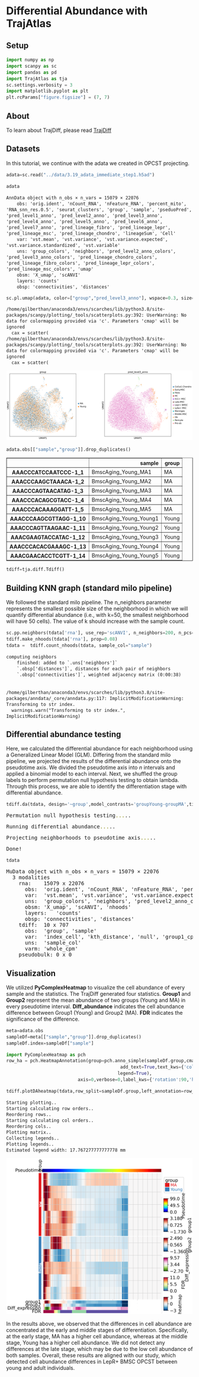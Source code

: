 # Differential Abundance with TrajAtlas

## Setup


```python
import numpy as np
import scanpy as sc
import pandas as pd
import TrajAtlas as tja
sc.settings.verbosity = 3
import matplotlib.pyplot as plt
plt.rcParams["figure.figsize"] = (7, 7)
```
## About

To learn about TrajDiff, please read [TrajDiff](../introduction/TrajDiff.md)

## Datasets

In this tutorial, we continue with the adata we created in OPCST projecting.


```python
adata=sc.read("../data/3.19_adata_immediate_step1.h5ad")
```


```python
adata
```




    AnnData object with n_obs × n_vars = 15079 × 22076
        obs: 'orig.ident', 'nCount_RNA', 'nFeature_RNA', 'percent_mito', 'RNA_snn_res.0.5', 'seurat_clusters', 'group', 'sample', 'pseduoPred', 'pred_level1_anno', 'pred_level2_anno', 'pred_level3_anno', 'pred_level4_anno', 'pred_level5_anno', 'pred_level6_anno', 'pred_level7_anno', 'pred_lineage_fibro', 'pred_lineage_lepr', 'pred_lineage_msc', 'pred_lineage_chondro', 'lineageSum', 'Cell'
        var: 'vst.mean', 'vst.variance', 'vst.variance.expected', 'vst.variance.standardized', 'vst.variable'
        uns: 'group_colors', 'neighbors', 'pred_level2_anno_colors', 'pred_level3_anno_colors', 'pred_lineage_chondro_colors', 'pred_lineage_fibro_colors', 'pred_lineage_lepr_colors', 'pred_lineage_msc_colors', 'umap'
        obsm: 'X_umap', 'scANVI'
        layers: 'counts'
        obsp: 'connectivities', 'distances'




```python
sc.pl.umap(adata, color=["group","pred_level3_anno"], wspace=0.3, size=8)
```

    /home/gilberthan/anaconda3/envs/scarches/lib/python3.8/site-packages/scanpy/plotting/_tools/scatterplots.py:392: UserWarning: No data for colormapping provided via 'c'. Parameters 'cmap' will be ignored
      cax = scatter(
    /home/gilberthan/anaconda3/envs/scarches/lib/python3.8/site-packages/scanpy/plotting/_tools/scatterplots.py:392: UserWarning: No data for colormapping provided via 'c'. Parameters 'cmap' will be ignored
      cax = scatter(



    
![png](image/output_8_1.png)
    



```python
adata.obs[["sample","group"]].drop_duplicates()
```




<table border="1" class="dataframe">
  <thead>
    <tr style="text-align: right;">
      <th></th>
      <th>sample</th>
      <th>group</th>
    </tr>
  </thead>
  <tbody>
    <tr>
      <th>AAACCCATCCAATCCC-1_1</th>
      <td>BmscAging_Young_MA1</td>
      <td>MA</td>
    </tr>
    <tr>
      <th>AAACCCAAGCTAAACA-1_2</th>
      <td>BmscAging_Young_MA2</td>
      <td>MA</td>
    </tr>
    <tr>
      <th>AAACCCAGTAACATAG-1_3</th>
      <td>BmscAging_Young_MA3</td>
      <td>MA</td>
    </tr>
    <tr>
      <th>AAACCCACAGCGTACC-1_4</th>
      <td>BmscAging_Young_MA4</td>
      <td>MA</td>
    </tr>
    <tr>
      <th>AAACCCACAAAGGATT-1_5</th>
      <td>BmscAging_Young_MA5</td>
      <td>MA</td>
    </tr>
    <tr>
      <th>AAACCCAAGCGTTAGG-1_10</th>
      <td>BmscAging_Young_Young1</td>
      <td>Young</td>
    </tr>
    <tr>
      <th>AAACCCAGTTAAGAAC-1_11</th>
      <td>BmscAging_Young_Young2</td>
      <td>Young</td>
    </tr>
    <tr>
      <th>AAACGAAGTACCATAC-1_12</th>
      <td>BmscAging_Young_Young3</td>
      <td>Young</td>
    </tr>
    <tr>
      <th>AAACCCACACGAAAGC-1_13</th>
      <td>BmscAging_Young_Young4</td>
      <td>Young</td>
    </tr>
    <tr>
      <th>AAACGAACACCTCGTT-1_14</th>
      <td>BmscAging_Young_Young5</td>
      <td>Young</td>
    </tr>
  </tbody>
</table>





```python
tdiff=tja.diff.Tdiff()
```

## Building KNN graph (standard milo pipeline)
We followed the standard milo pipeline. The n_neighbors parameter represents the smallest possible size of the neighborhood in which we will quantify differential abundance (i.e., with k=50, the smallest neighborhood will have 50 cells). The value of k should increase with the sample count.


```python
sc.pp.neighbors(tdata['rna'], use_rep='scANVI', n_neighbors=200, n_pcs=15)
tdiff.make_nhoods(tdata['rna'], prop=0.08)
tdata =  tdiff.count_nhoods(tdata, sample_col="sample")
```

    computing neighbors
        finished: added to `.uns['neighbors']`
        `.obsp['distances']`, distances for each pair of neighbors
        `.obsp['connectivities']`, weighted adjacency matrix (0:00:38)


    /home/gilberthan/anaconda3/envs/scarches/lib/python3.8/site-packages/anndata/_core/anndata.py:117: ImplicitModificationWarning: Transforming to str index.
      warnings.warn("Transforming to str index.", ImplicitModificationWarning)


## Differential abundance testing

Here, we calculated the differential abundance for each neighborhood using a Generalized Linear Model (GLM). Differing from the standard milo pipeline, we projected the results of the differential abundance onto the pseudotime axis. We divided the pseudotime axis into _n_ intervals and applied a binomial model to each interval. Next, we shuffled the group labels to perform permutation null hypothesis testing to obtain lambda. Through this process, we are able to identify the differentiation stage with differential abundance.


```python
tdiff.da(tdata, design='~group',model_contrasts='groupYoung-groupMA',time_col="pseduoPred",shuffle_times=20,FDR=0.05)
```


<pre style="white-space:pre;overflow-x:auto;line-height:normal;font-family:Menlo,'DejaVu Sans Mono',consolas,'Courier New',monospace">Permutation null hypothesis testing<span style="color: #808000; text-decoration-color: #808000">...</span>..
</pre>




<pre style="white-space:pre;overflow-x:auto;line-height:normal;font-family:Menlo,'DejaVu Sans Mono',consolas,'Courier New',monospace">Running differential abundance<span style="color: #808000; text-decoration-color: #808000">...</span>..
</pre>




<pre style="white-space:pre;overflow-x:auto;line-height:normal;font-family:Menlo,'DejaVu Sans Mono',consolas,'Courier New',monospace">Projecting neighborhoods to pseudotime axis<span style="color: #808000; text-decoration-color: #808000">...</span>..
</pre>




<pre style="white-space:pre;overflow-x:auto;line-height:normal;font-family:Menlo,'DejaVu Sans Mono',consolas,'Courier New',monospace">Done!
</pre>




```python
tdata
```




<pre>MuData object with n_obs × n_vars = 15079 × 22076
  3 modalities
    rna:	15079 x 22076
      obs:	&#x27;orig.ident&#x27;, &#x27;nCount_RNA&#x27;, &#x27;nFeature_RNA&#x27;, &#x27;percent_mito&#x27;, &#x27;RNA_snn_res.0.5&#x27;, &#x27;seurat_clusters&#x27;, &#x27;group&#x27;, &#x27;sample&#x27;, &#x27;pseduoPred&#x27;, &#x27;pred_level1_anno&#x27;, &#x27;pred_level2_anno&#x27;, &#x27;pred_level3_anno&#x27;, &#x27;pred_level4_anno&#x27;, &#x27;pred_level5_anno&#x27;, &#x27;pred_level6_anno&#x27;, &#x27;pred_level7_anno&#x27;, &#x27;pred_lineage_fibro&#x27;, &#x27;pred_lineage_lepr&#x27;, &#x27;pred_lineage_msc&#x27;, &#x27;pred_lineage_chondro&#x27;, &#x27;lineageSum&#x27;, &#x27;Cell&#x27;, &#x27;nhood_ixs_random&#x27;, &#x27;nhood_ixs_refined&#x27;, &#x27;nhood_kth_distance&#x27;
      var:	&#x27;vst.mean&#x27;, &#x27;vst.variance&#x27;, &#x27;vst.variance.expected&#x27;, &#x27;vst.variance.standardized&#x27;, &#x27;vst.variable&#x27;
      uns:	&#x27;group_colors&#x27;, &#x27;neighbors&#x27;, &#x27;pred_level2_anno_colors&#x27;, &#x27;pred_level3_anno_colors&#x27;, &#x27;pred_lineage_chondro_colors&#x27;, &#x27;pred_lineage_fibro_colors&#x27;, &#x27;pred_lineage_lepr_colors&#x27;, &#x27;pred_lineage_msc_colors&#x27;, &#x27;umap&#x27;, &#x27;nhood_neighbors_key&#x27;
      obsm:	&#x27;X_umap&#x27;, &#x27;scANVI&#x27;, &#x27;nhoods&#x27;
      layers:	&#x27;counts&#x27;
      obsp:	&#x27;connectivities&#x27;, &#x27;distances&#x27;
    tdiff:	10 x 707
      obs:	&#x27;group&#x27;, &#x27;sample&#x27;
      var:	&#x27;index_cell&#x27;, &#x27;kth_distance&#x27;, &#x27;null&#x27;, &#x27;group1_cpm&#x27;, &#x27;group2_cpm&#x27;, &#x27;logFC&#x27;, &#x27;logCPM&#x27;, &#x27;F&#x27;, &#x27;PValue&#x27;, &#x27;FDR&#x27;, &#x27;SpatialFDR&#x27;, &#x27;time&#x27;, &#x27;range_down&#x27;, &#x27;range_up&#x27;, &#x27;Accept&#x27;, &#x27;logChange&#x27;
      uns:	&#x27;sample_col&#x27;
      varm:	&#x27;whole_cpm&#x27;
    pseudobulk:	0 x 0</pre>



## Visualization

We utilized **PyComplexHeatmap** to visualize the cell abundance of every sample and the statistics. The TrajDiff generated four statistics. **Group1** and **Group2** represent the mean abundance of two groups (Young and MA) in every pseudotime interval. **Diff_abundance** indicates the cell abundance difference between Group1 (Young) and Group2 (MA). **FDR** indicates the significance of the difference.



```python
meta=adata.obs
sampleDf=meta[["sample","group"]].drop_duplicates()
sampleDf.index=sampleDf["sample"]
```


```python
import PyComplexHeatmap as pch
row_ha = pch.HeatmapAnnotation(group=pch.anno_simple(sampleDf.group,cmap='Set1',
                                           add_text=True,text_kws={'color':'white','rotation':-90,'fontweight':'bold','fontsize':10,},
                                          legend=True),
                           axis=0,verbose=0,label_kws={'rotation':90,'horizontalalignment':'left'})
```


```python
tdiff.plotDAheatmap(tdata,row_split=sampleDf.group,left_annotation=row_ha)
```

    

    Starting plotting..
    Starting calculating row orders..
    Reordering rows..
    Starting calculating col orders..
    Reordering cols..
    Plotting matrix..
    Collecting legends..
    Plotting legends..
    Estimated legend width: 17.767277777777778 mm



    
![png](image/output_19_2.png)
    


In the results above, we observed that the differences in cell abundance are concentrated at the early and middle stages of differentiation. Specifically, at the early stage, MA has a higher cell abundance, whereas at the middle stage, Young has a higher cell abundance. We did not detect any differences at the late stage, which may be due to the low cell abundance of both samples. Overall, these results are aligned with our study, which detected cell abundance differences in LepR+ BMSC OPCST between young and adult individuals.
